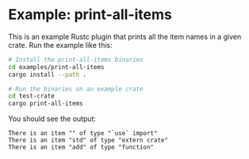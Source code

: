 # Example: print-all-items

This is an example Rustc plugin that prints all the item names in a given crate. Run the example like this:

```bash
# Install the print-all-items binaries
cd examples/print-all-items
cargo install --path . 

# Run the binaries on an example crate
cd test-crate
cargo print-all-items
```

You should see the output:

```text
There is an item "" of type "`use` import"
There is an item "std" of type "extern crate"
There is an item "add" of type "function"
```

